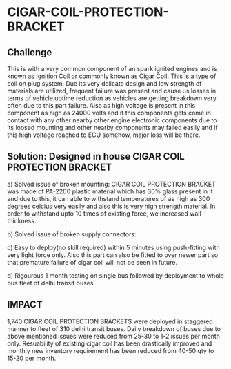 # CIGAR-COIL-PROTECTION-BRACKET

## Challenge
This is with a very common component of an spark ignited engines and is known as Ignition Coil or commonly known as Cigar Coil. This is a type of coil on plug system. Due its very delicate design and low strength of materials are utilized, frequent failure was present and cause us losses in terms of vehicle uptime reduction as vehicles are getting breakdown very often due to this part failure. Also as high voltage is present in this component as high as 24000 volts and if this components gets come in contact with any other nearby other engine electronic components due to its loosed mounting and other nearby components may failed easily and if this high voltage reached to ECU somehow, major loss will be there.

## Solution: Designed in house CIGAR COIL PROTECTION BRACKET
a) Solved issue of broken mounting: 
CIGAR COIL PROTECTION BRACKET was made of PA-2200 plastic material which has 30% glass present in it and due to this, it can able to withstand temperatures of as high as 300 degrees celcius very easily and also this is very high strength material. In order to withstand upto 10 times of existing force, we increased wall thickness. 

b) Solved issue of broken supply connectors: 

c) Easy to deploy(no skill required) within 5 minutes using push-fitting with very light force only. Also this part can also be fitted to over newer part so that premature failure of cigar coil will not be seen in future. 

d) Rigourous 1 month testing on single bus followed by deployment to whole bus fleet of delhi transit buses.

## IMPACT
1,740 CIGAR COIL PROTECTION BRACKETS were deployed in staggered manner to fleet of 310 delhi transit buses. Daily breakdown of buses due to above mentioned issues were reduced from 25-30 to 1-2 issues per month only. Resuability of existing cigar coil has been drastically improved and monthly new inventory requirement has been reduced from 40-50 qty to 15-20 per month.

